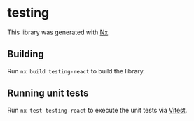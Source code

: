 # testing

This library was generated with [Nx](https://nx.dev).

## Building

Run `nx build testing-react` to build the library.

## Running unit tests

Run `nx test testing-react` to execute the unit tests via [Vitest](https://vitest.dev/).
